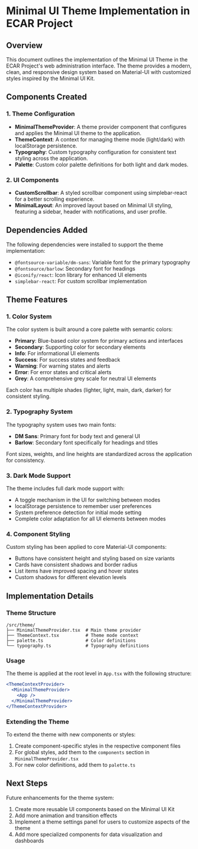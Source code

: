 # Minimal UI Theme Implementation in ECAR Project

## Overview

This document outlines the implementation of the Minimal UI Theme in the ECAR Project's web administration interface. The theme provides a modern, clean, and responsive design system based on Material-UI with customized styles inspired by the Minimal UI Kit.

## Components Created

### 1. Theme Configuration

- **MinimalThemeProvider**: A theme provider component that configures and applies the Minimal UI theme to the application.
- **ThemeContext**: A context for managing theme mode (light/dark) with localStorage persistence.
- **Typography**: Custom typography configuration for consistent text styling across the application.
- **Palette**: Custom color palette definitions for both light and dark modes.

### 2. UI Components

- **CustomScrollbar**: A styled scrollbar component using simplebar-react for a better scrolling experience.
- **MinimalLayout**: An improved layout based on Minimal UI styling, featuring a sidebar, header with notifications, and user profile.

## Dependencies Added

The following dependencies were installed to support the theme implementation:

- `@fontsource-variable/dm-sans`: Variable font for the primary typography
- `@fontsource/barlow`: Secondary font for headings
- `@iconify/react`: Icon library for enhanced UI elements
- `simplebar-react`: For custom scrollbar implementation

## Theme Features

### 1. Color System

The color system is built around a core palette with semantic colors:

- **Primary**: Blue-based color system for primary actions and interfaces
- **Secondary**: Supporting color for secondary elements
- **Info**: For informational UI elements
- **Success**: For success states and feedback
- **Warning**: For warning states and alerts
- **Error**: For error states and critical alerts
- **Grey**: A comprehensive grey scale for neutral UI elements

Each color has multiple shades (lighter, light, main, dark, darker) for consistent styling.

### 2. Typography System

The typography system uses two main fonts:

- **DM Sans**: Primary font for body text and general UI
- **Barlow**: Secondary font specifically for headings and titles

Font sizes, weights, and line heights are standardized across the application for consistency.

### 3. Dark Mode Support

The theme includes full dark mode support with:

- A toggle mechanism in the UI for switching between modes
- localStorage persistence to remember user preferences
- System preference detection for initial mode setting
- Complete color adaptation for all UI elements between modes

### 4. Component Styling

Custom styling has been applied to core Material-UI components:

- Buttons have consistent height and styling based on size variants
- Cards have consistent shadows and border radius
- List items have improved spacing and hover states
- Custom shadows for different elevation levels

## Implementation Details

### Theme Structure

```
/src/theme/
├── MinimalThemeProvider.tsx  # Main theme provider
├── ThemeContext.tsx          # Theme mode context
├── palette.ts                # Color definitions
└── typography.ts             # Typography definitions
```

### Usage

The theme is applied at the root level in `App.tsx` with the following structure:

```jsx
<ThemeContextProvider>
  <MinimalThemeProvider>
    <App />
  </MinimalThemeProvider>
</ThemeContextProvider>
```

### Extending the Theme

To extend the theme with new components or styles:

1. Create component-specific styles in the respective component files
2. For global styles, add them to the `components` section in `MinimalThemeProvider.tsx`
3. For new color definitions, add them to `palette.ts`

## Next Steps

Future enhancements for the theme system:

1. Create more reusable UI components based on the Minimal UI Kit
2. Add more animation and transition effects
3. Implement a theme settings panel for users to customize aspects of the theme
4. Add more specialized components for data visualization and dashboards 